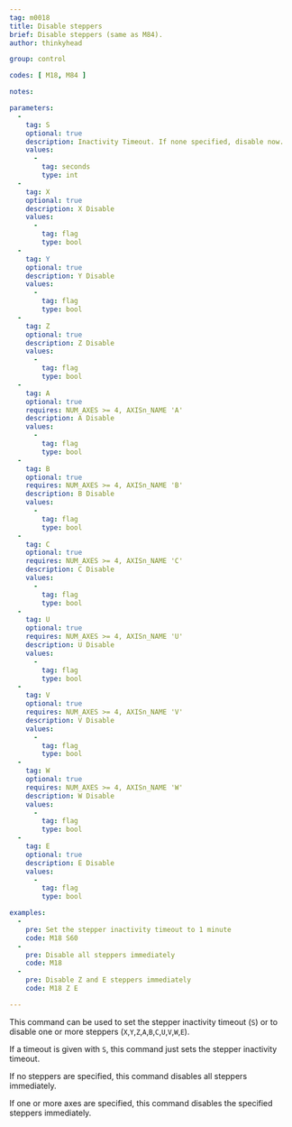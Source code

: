 ```yaml
---
tag: m0018
title: Disable steppers
brief: Disable steppers (same as M84).
author: thinkyhead

group: control

codes: [ M18, M84 ]

notes:

parameters:
  -
    tag: S
    optional: true
    description: Inactivity Timeout. If none specified, disable now.
    values:
      -
        tag: seconds
        type: int
  -
    tag: X
    optional: true
    description: X Disable
    values:
      -
        tag: flag
        type: bool
  -
    tag: Y
    optional: true
    description: Y Disable
    values:
      -
        tag: flag
        type: bool
  -
    tag: Z
    optional: true
    description: Z Disable
    values:
      -
        tag: flag
        type: bool
  -
    tag: A
    optional: true
    requires: NUM_AXES >= 4, AXISn_NAME 'A'
    description: A Disable
    values:
      -
        tag: flag
        type: bool
  -
    tag: B
    optional: true
    requires: NUM_AXES >= 4, AXISn_NAME 'B'
    description: B Disable
    values:
      -
        tag: flag
        type: bool
  -
    tag: C
    optional: true
    requires: NUM_AXES >= 4, AXISn_NAME 'C'
    description: C Disable
    values:
      -
        tag: flag
        type: bool
  -
    tag: U
    optional: true
    requires: NUM_AXES >= 4, AXISn_NAME 'U'
    description: U Disable
    values:
      -
        tag: flag
        type: bool
  -
    tag: V
    optional: true
    requires: NUM_AXES >= 4, AXISn_NAME 'V'
    description: V Disable
    values:
      -
        tag: flag
        type: bool
  -
    tag: W
    optional: true
    requires: NUM_AXES >= 4, AXISn_NAME 'W'
    description: W Disable
    values:
      -
        tag: flag
        type: bool
  -
    tag: E
    optional: true
    description: E Disable
    values:
      -
        tag: flag
        type: bool

examples:
  -
    pre: Set the stepper inactivity timeout to 1 minute
    code: M18 S60
  -
    pre: Disable all steppers immediately
    code: M18
  -
    pre: Disable Z and E steppers immediately
    code: M18 Z E

---
```


This command can be used to set the stepper inactivity timeout (`S`) or to disable one or more steppers (`X`,`Y`,`Z`,`A`,`B`,`C`,`U`,`V`,`W`,`E`).

If a timeout is given with `S`, this command just sets the stepper inactivity timeout.

If no steppers are specified, this command disables all steppers immediately.

If one or more axes are specified, this command disables the specified steppers immediately.
